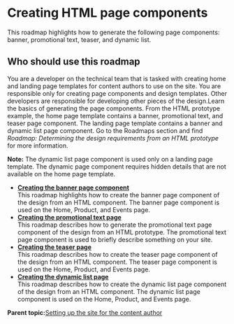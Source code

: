 # Creating HTML page components

This roadmap highlights how to generate the following page components: banner, promotional text, teaser, and dynamic list.

## Who should use this roadmap

You are a developer on the technical team that is tasked with creating home and landing page templates for content authors to use on the site. You are responsible only for creating page components and design templates. Other developers are responsible for developing other pieces of the design.Learn the basics of generating the page components. From the HTML prototype example, the home page template contains a banner, promotional text, and teaser page component. The landing page template contains a banner and dynamic list page component. Go to the Roadmaps section and find *Roadmap: Determining the design requirements from an HTML prototype* for more information.

**Note:** The dynamic list page component is used only on a landing page template. The dynamic page component requires hidden details that are not available on the home page template.

-   **[Creating the banner page component](../install/rm_create_site_dev_banner.md)**  
This roadmap highlights how to create the banner page component of the design from an HTML component. The banner page component is used on the Home, Product, and Events page.
-   **[Creating the promotional text page](../install/rm_create_site_dev_blurb.md)**  
This roadmap describes how to generate the promotional text page component of the design from an HTML prototype. The promotional text page component is used to briefly describe something on your site.
-   **[Creating the teaser page](../install/rm_create_site_dev_teaser.md)**  
This roadmap describes how to create the teaser page component of the design from an HTML component. The teaser page component is used on the Home, Product, and Events page.
-   **[Creating the dynamic list page](../install/rm_create_site_dev_dynamiclist.md)**  
This roadmap describes how to create the dynamic list page component of the design from an HTML component. The dynamic list page component is used on the Home, Product, and Events page.

**Parent topic:**[Setting up the site for the content author](../install/rm_create_site.md)

